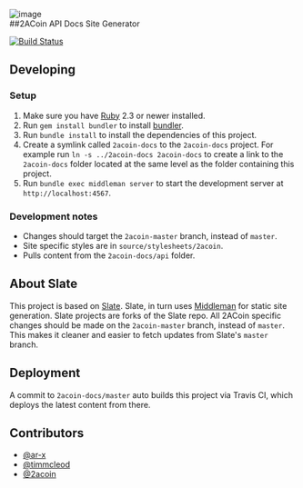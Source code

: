 ![image](https://i.imgur.com/NoqOcWS.png)  
##2ACoin API Docs Site Generator

[![Build Status](https://travis-ci.org/2acoin/2acoin-docs-api-site.svg?branch=2acoin-master)](https://travis-ci.org/2acoin/2acoin-docs-api-site)

## Developing

### Setup

1. Make sure you have [Ruby](https://www.ruby-lang.org/en) 2.3 or newer installed.
2. Run `gem install bundler` to install [bundler](http://bundler.io).
3. Run `bundle install` to install the dependencies of this project.
4. Create a symlink called `2acoin-docs` to the `2acoin-docs` project. For example run `ln -s ../2acoin-docs 2acoin-docs` to create a link to the `2acoin-docs` folder located at the same level as the folder containing this project.
5. Run `bundle exec middleman server` to start the development server at `http://localhost:4567`.

### Development notes

* Changes should target the `2acoin-master` branch, instead of `master`.
* Site specific styles are in `source/stylesheets/2acoin`.
* Pulls content from the `2acoin-docs/api` folder.

## About Slate 

This project is based on [Slate](https://github.com/lord/slate). Slate, in turn uses [Middleman](https://middlemanapp.com) for static site generation. Slate projects are forks of the Slate repo. All 2ACoin specific changes should be made on the `2acoin-master` branch, instead of `master`. This makes it cleaner and easier to fetch updates from Slate's `master` branch.


## Deployment

A commit to `2acoin-docs/master` auto builds this project via Travis CI, which deploys the latest content from there.


## Contributors

* [@ar-x](https://github.com/ar-x/)
* [@timmcleod](https://github.com/timmcleod/)
* [@2acoin](https://github.com/2acoin/)
